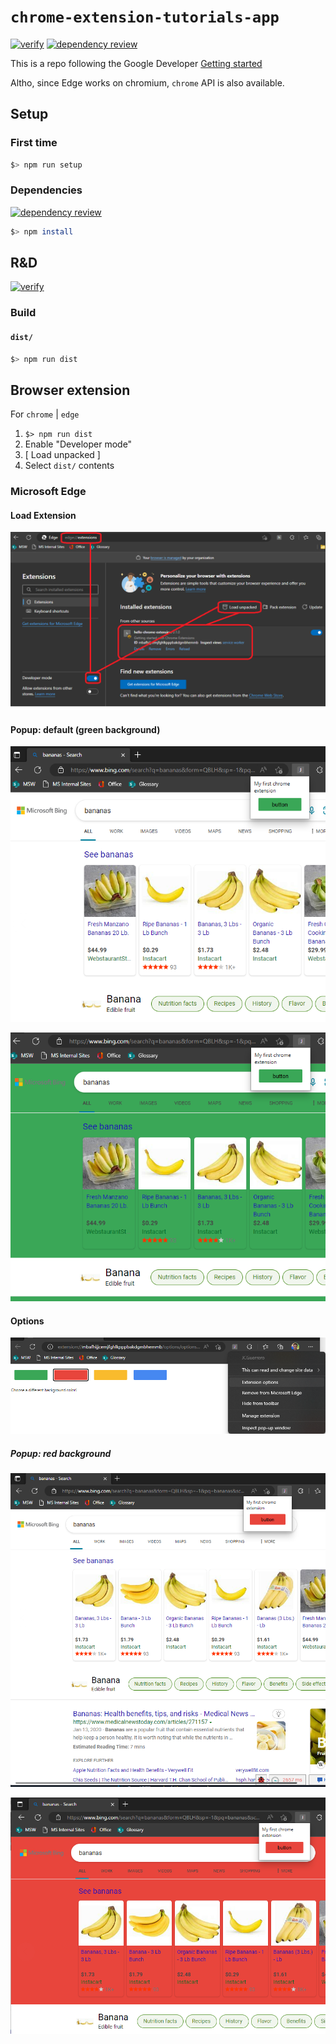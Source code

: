 # `chrome-extension-tutorials-app`

[![verify](https://github.com/percebus/chrome-extension-tutorials-app/actions/workflows/verify.yml/badge.svg)](https://github.com/percebus/chrome-extension-tutorials-app/actions/workflows/verify.yml) [![dependency review](https://github.com/percebus/chrome-extension-tutorials-app/actions/workflows/dependency-review.yml/badge.svg)](https://github.com/percebus/chrome-extension-tutorials-app/actions/workflows/dependency-review.yml)

This is a repo following the Google Developer [Getting started](https://developer.chrome.com/docs/extensions/mv3/getstarted/)

Altho, since Edge works on chromium, `chrome` API is also available.

## Setup

### First time

```bash
$> npm run setup
```

### Dependencies

[![dependency review](https://github.com/percebus/chrome-extension-tutorials-app/actions/workflows/dependency-review.yml/badge.svg)](https://github.com/percebus/chrome-extension-tutorials-app/actions/workflows/dependency-review.yml)

```bash
$> npm install
```

## R&D

[![verify](https://github.com/percebus/chrome-extension-tutorials-app/actions/workflows/verify.yml/badge.svg)](https://github.com/percebus/chrome-extension-tutorials-app/actions/workflows/verify.yml)

### Build

#### `dist/`

```bash
$> npm run dist
```

## Browser extension

For `chrome` | `edge`

1. `$> npm run dist`
1. Enable "Developer mode" 
1. [ Load unpacked ]
1. Select `dist/` contents

### Microsoft Edge

#### Load Extension

![extensions](./README/edge/extensions.png)

#### Popup: default (green background)

![green/before](./README/edge/green/before.png)

![green/after](./README/edge/green/after.png)

#### Options 

![options](./README/edge/options.png)

##### Popup: red background

![red/before](./README/edge/red/before.png)

![red/after](./README/edge/red/after.png)
